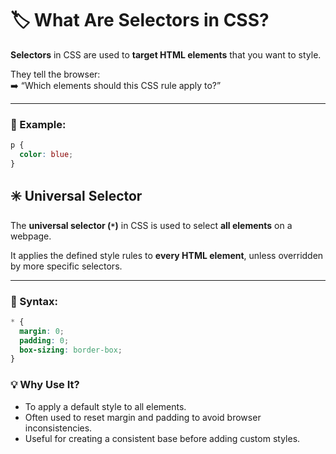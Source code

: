 # 🏷️ What Are Selectors in CSS?

**Selectors** in CSS are used to **target HTML elements** that you want to style.

They tell the browser:  
➡️ “Which elements should this CSS rule apply to?”

---

### 🧩 Example:
```css
p {
  color: blue;
}
```

## ✳️ Universal Selector

The **universal selector (`*`)** in CSS is used to select **all elements** on a webpage.

It applies the defined style rules to **every HTML element**, unless overridden by more specific selectors.

---

### 🔹 Syntax:
```css
* {
  margin: 0;
  padding: 0;
  box-sizing: border-box;
}
```

### 💡 Why Use It?
- To apply a default style to all elements.
- Often used to reset margin and padding to avoid browser inconsistencies.
- Useful for creating a consistent base before adding custom styles.